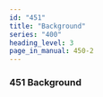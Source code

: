 ```yaml
---
id: "451"
title: "Background"
series: "400"
heading_level: 3
page_in_manual: 450-2
---
```


### 451 Background